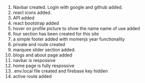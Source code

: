 1. Navbar created. Login with google and github added.
2. react icons added.
3. API added
4. react bootstrap added
5. hover on profile picture to show the name name of use added
6. four section has been created for this site
7. a simple footer added with momenjs year functionality
8. private and route created
9. marquee slider section added.
10. blogs and about page added
11. navbar is respossive
12. home page is fully respossive
13. .env.local file created and firebase key hidden
14. active route added